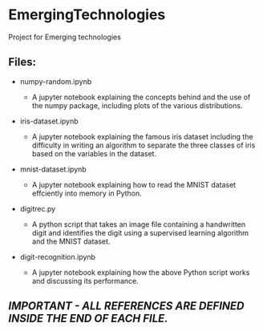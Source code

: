 # EmergingTechnologies
Project for Emerging technologies

## Files: 
- numpy-random.ipynb
  - A jupyter notebook explaining the concepts behind and the use of the numpy package, including plots of the various distributions.

- iris-dataset.ipynb
  - A jupyter notebook explaining the famous iris dataset including the difficulty in writing an algorithm to separate the three classes of iris based on the variables in the dataset.
  
- mnist-dataset.ipynb
  - A jupyter notebook explaining how to read the MNIST dataset effciently into memory in Python.

- digitrec.py
  - A python script that takes an image file containing a handwritten digit and identifies the digit using a supervised learning algorithm and the MNIST dataset.

- digit-recognition.ipynb
  - A jupyter notebook explaining how the above Python script works and discussing its performance.

## *IMPORTANT - ALL REFERENCES ARE DEFINED INSIDE THE END OF EACH FILE.*
